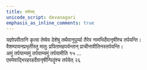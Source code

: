 ```yaml
---
title: तर्पणम्
unicode_script: devanagari
emphasis_as_inline_comments: true
---
```


यज्ञोपवीतानि कृत्वा तेष्वेव देशेषु तथैवानुपूर्व्या तैरेव नामभिर्देवानृषींश्च तर्पयन्ति।  
वैशम्पायनप्रभृतींस्तु मातुः प्रपितामहपर्यन्तान् प्राचीनावीतिनस्तर्पयन्ति।  
अमुं तर्पयाम्यमुं तर्पयाम्यमुं तर्पयामीति १५ …  
एवमेवाद्भिरहरहर्देवानृषीन्पितॄंश्च तर्पयेत् २६
